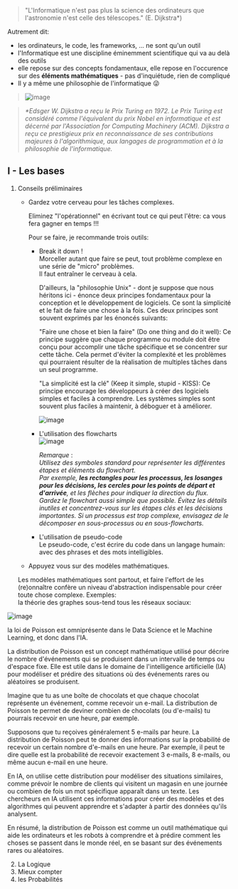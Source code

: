 > "L'Informatique n'est pas plus la science des ordinateurs que l'astronomie n'est celle des télescopes." (E. Dijkstra*)  
  
Autrement dit:  
* les ordinateurs, le code, les frameworks, ... ne sont qu'un outil  
* l'Informatique est une discipline éminemment scientifique qui va au delà des outils  
* elle repose sur des concepts fondamentaux, elle repose en l'occurence sur des **éléments mathématiques** - pas d'inquiétude, rien de compliqué    
* Il y a même une philosophie de l'informatique &#128540;
> ![image](https://user-images.githubusercontent.com/5098596/229406392-28655a4f-18ce-4473-a4fa-7e3e04813c8c.png)

> *\*Edsger W. Dijkstra a reçu le Prix Turing en 1972. Le Prix Turing est considéré comme l'équivalent du prix Nobel en informatique et est décerné par l'Association for Computing Machinery (ACM). Dijkstra a reçu ce prestigieux prix en reconnaissance de ses contributions majeures à l'algorithmique, aux langages de programmation et à la philosophie de l'informatique.*  

## I - Les bases  

1. Conseils préliminaires  
   * Gardez votre cerveau pour les tâches complexes.   
     
     Eliminez "l'opérationnel" en écrivant tout ce qui peut l'être: ca vous fera gagner en temps !!!  
     
     Pour se faire, je recommande trois outils: 
     * Break it down !  
       Morceller autant que faire se peut, tout problème complexe en une série de "micro" problèmes.  
       Il faut entraîner le cerveau à cela.   
     
       D'ailleurs, la "philosophie Unix" - dont je suppose que nous héritons ici - énonce deux principes fondamentaux pour la conception et le développement de logiciels. Ce sont la simplicité et le fait de faire une chose à la fois. Ces deux principes sont souvent exprimés par les énoncés suivants:

       "Faire une chose et bien la faire" (Do one thing and do it well): Ce principe suggère que chaque programme ou module doit être conçu pour accomplir une tâche spécifique et se concentrer sur cette tâche. Cela permet d'éviter la complexité et les problèmes qui pourraient résulter de la réalisation de multiples tâches dans un seul programme.  

       "La simplicité est la clé" (Keep it simple, stupid - KISS): Ce principe encourage les développeurs à créer des logiciels simples et faciles à comprendre. Les systèmes simples sont souvent plus faciles à maintenir, à déboguer et à améliorer.  
       
       ![image](https://user-images.githubusercontent.com/5098596/229467425-d78bdb7e-4f52-4afd-9bca-33fb6e03aa9c.png)

       
     * L'utilisation des flowcharts    
       ![image](https://user-images.githubusercontent.com/5098596/229406972-721bc86b-3dad-497d-9c86-8c88812a08c4.png)
       
       *Remarque* :   
       *Utilisez des symboles standard pour représenter les différentes étapes et éléments du flowchart.  
        Par exemple, **les rectangles pour les processus, les losanges pour les décisions, les cercles pour les points de départ et d'arrivée**, et les flèches pour indiquer la direction du flux.  
        Gardez le flowchart aussi simple que possible. Évitez les détails inutiles et concentrez-vous sur les étapes clés et les décisions importantes. Si un processus est trop complexe, envisagez de le décomposer en sous-processus ou en sous-flowcharts.*    
        
       
     * L'utilisation de pseudo-code   
       Le pseudo-code, c'est écrire du code dans un langage humain: avec des phrases et des mots intelligibles.  
     
   * Appuyez vous sur des modèles mathématiques.  
   
   Les modèles mathématiques sont partout, et faire l'effort de les (re)onnaître confère un niveau d'abstraction indispensable pour créer toute chose complexe. 
   Exemples:  
   la théorie des graphes sous-tend tous les réseaux sociaux:  

![image](https://user-images.githubusercontent.com/5098596/229405645-cec2efbd-773b-4daa-9fcb-cf37d969ebcc.png)

   la loi de Poisson est omniprésente dans le Data Science et le Machine Learning, et donc dans l'IA.  
   
   La distribution de Poisson est un concept mathématique utilisé pour décrire le nombre d'événements qui se produisent dans un intervalle de temps ou d'espace fixe. Elle est utile dans le domaine de l'intelligence artificielle (IA) pour modéliser et prédire des situations où des événements rares ou aléatoires se produisent.  

   Imagine que tu as une boîte de chocolats et que chaque chocolat représente un événement, comme recevoir un e-mail. La distribution de Poisson te permet de deviner combien de chocolats (ou d'e-mails) tu pourrais recevoir en une heure, par exemple.  

   Supposons que tu reçoives généralement 5 e-mails par heure. La distribution de Poisson peut te donner des informations sur la probabilité de recevoir un certain nombre d'e-mails en une heure. Par exemple, il peut te dire quelle est la probabilité de recevoir exactement 3 e-mails, 8 e-mails, ou même aucun e-mail en une heure.  

   En IA, on utilise cette distribution pour modéliser des situations similaires, comme prévoir le nombre de clients qui visitent un magasin en une journée ou combien de fois un mot spécifique apparaît dans un texte. Les chercheurs en IA utilisent ces informations pour créer des modèles et des algorithmes qui peuvent apprendre et s'adapter à partir des données qu'ils analysent.  

   En résumé, la distribution de Poisson est comme un outil mathématique qui aide les ordinateurs et les robots à comprendre et à prédire comment les choses se passent dans le monde réel, en se basant sur des événements rares ou aléatoires.   


2. La Logique   
3. Mieux compter  
4. les Probabilités
